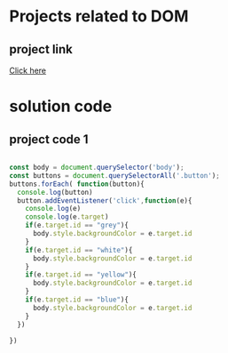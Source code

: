 # Projects related to DOM

## project  link 
[Click here](https://stackblitz.com/edit/dom-project-chaiaurcode?file=index.html)

# solution code

## project code 1 

```javascript

const body = document.querySelector('body');
const buttons = document.querySelectorAll('.button');
buttons.forEach( function(button){
  console.log(button)
  button.addEventListener('click',function(e){
    console.log(e)
    console.log(e.target)
    if(e.target.id == "grey"){
      body.style.backgroundColor = e.target.id
    }
    if(e.target.id == "white"){
      body.style.backgroundColor = e.target.id
    }
    if(e.target.id == "yellow"){
      body.style.backgroundColor = e.target.id
    }
    if(e.target.id == "blue"){
      body.style.backgroundColor = e.target.id
    }
  })

})



```